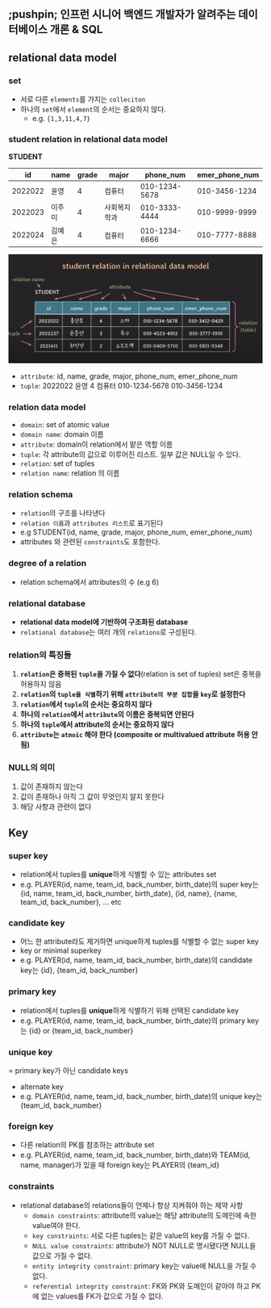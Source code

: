 ## ;pushpin; 인프런 시니어 백엔드 개발자가 알려주는 데이터베이스 개론 & SQL

## relational data model
### set
- 서로 다른 `elements`를 가지는 `colleciton`
- 하나의 `set`에서 `element`의 순서는 중요하지 않다.
  - e.g. `{1,3,11,4,7}`

### student relation in relational data model
**STUDENT**

| id | name | grade | major | phone_num | emer_phone_num |
| --- | --- | --- | --- | --- | --- |
| 2022022 | 윤영 | 4 | 컴퓨터 | 010-1234-5678 | 010-3456-1234 |
| 2022023 | 이주미 | 4 | 사회복지학과 | 010-3333-4444 | 010-9999-9999 |
| 2022024 | 김예은 | 4 | 컴퓨터 | 010-1234-6666 | 010-7777-8888 |

![](../images/relation.png)
- `attribute`: id, name, grade, major, phone_num, emer_phone_num
- `tuple`: 2022022 윤영 4 컴퓨터 010-1234-5678 010-3456-1234

### relation data model
- `domain`: set of atomic value
- `domain name`: domain 이름
- `attribute`: domain이 relation에서 맡은 역할 이름
- `tuple`: 각 attribute의 값으로 이루어진 리스트. 일부 값은 NULL일 수 있다.
- `relation`: set of tuples
- `relation name`: relation 의 이름 

### relation schema
- `relation`의 구조를 나타낸다
- `relation 이름`과 `attributes 리스트`로 표기된다
- e.g STUDENT(id, name, grade, major, phone_num, emer_phone_num)
- attributes 와 관련된 `constraints`도 포함한다.

### degree of a relation
- relation schema에서 attributes의 수 (e.g 6)

### relational database
- **relational data model에 기반하여 구조화된 database**
- `relational database`는 여러 개의 `relations`로 구성된다.

### relation의 특징들
1. **`relation`은 중복된 `tuple`을 가질 수 없다**(relation is set of tuples) set은 중복을 허용하지 않음 
2. **`relation`의 `tuple을 식별`하기 위해 `attribute의 부분 집합`을 `key`로 설정한다**
3. **`relation`에서 `tuple`의 순서는 중요하지 않다**
4. **하나의 `relation`에서 `attribute`의 이름은 중복되면 안된다**
5. **하나의 `tuple`에서 attribute의 순서는 중요하지 않다**
6. **`attribute`는 `atmoic` 해야 한다 (composite or multivalued attribute 허용 안됨)**

### NULL의 의미
1. 값이 존재하지 않는다
2. 값이 존재하나 아직 그 값이 무엇인지 알지 못한다
3. 해당 사항과 관련이 없다

## Key
### super key
- relation에서 tuples를 **unique**하게 식별할 수 있는 attributes set
- e.g. PLAYER(id, name, team_id, back_number, birth_date)의 super key는
{id, name, team_id, back_number, birth_date}, {id, name}, {name, team_id, back_number}, ... etc

### candidate key
- 어느 한 attribute라도 제거하면 unique하게 tuples를 식별할 수 없는 super key
- key or minimal superkey
- e.g. PLAYER(id, name, team_id, back_number, birth_date)의 candidate key는
{id}, {team_id, back_number}

### primary key
- relation에서 tuples를 **unique**하게 식별하기 위해 선택된 candidate key
-  e.g. PLAYER(id, name, team_id, back_number, birth_date)의 primary key는
{id} or {team_id, back_number}

### unique key
= primary key가 아닌 candidate keys
- alternate key
- e.g. PLAYER(id, name, team_id, back_number, birth_date)의 unique key는
{team_id, back_number}

### foreign key
- 다른 relation의 PK를 참조하는 attribute set
- e.g. PLAYER(id, name, team_id, back_number, birth_date)와 TEAM(id, name, manager)가 있을 때
foreign key는 PLAYER의 {team_id}

### constraints
- relational database의 relations들이 언제나 항상 지켜줘야 하는 제약 사항
  - `domain constraints`: attribute의 value는 해당 attribute의 도메인에 속한 value여야 한다.
  - `key constraints`: 서로 다른 tuples는 같은 value의 key를 가질 수 없다.
  - `NULL value constraints`: attribute가 NOT NULL로 명시됐다면 NULL을 값으로 가질 수 없다.
  - `entity integrity constraint`: primary key는 value에 NULL을 가질 수 없다.
  - `referential integrity constraint`: FK와 PK와 도메인이 같아야 하고 PK에 없는 values를 FK가 값으로 가질 수 없다.